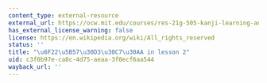 ```yaml
---
content_type: external-resource
external_url: https://ocw.mit.edu/courses/res-21g-505-kanji-learning-any-time-any-place-for-japanese-v-spring-2022/resources/mitres21g_505s22_l2/
has_external_license_warning: false
license: https://en.wikipedia.org/wiki/All_rights_reserved
status: ''
title: "\u6F22\u5B57\u30D3\u30C7\u30AA in lesson 2"
uid: c3f0b97e-ca8c-4d75-aeaa-3f0ecf6aa544
wayback_url: ''
---
```

